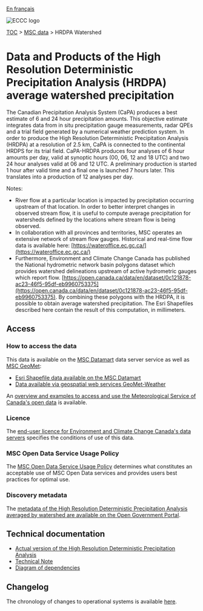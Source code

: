 [En français](readme_hrdpa-watershed_fr.md)

![ECCC logo](../../img_eccc-logo.png)

[TOC](../../readme_en.md) > [MSC data](../readme_en.md) > HRDPA Watershed

# Data and Products of the High Resolution Deterministic Precipitation Analysis (HRDPA) average watershed precipitation

The Canadian Precipitation Analysis System (CaPA) produces a best estimate of 6 and 24 hour precipitation amounts. This objective estimate integrates data from in situ precipitation gauge measurements, radar QPEs and a trial field generated by a numerical weather prediction system. In order to produce the High Resolution Deterministic Precipitation Analysis (HRDPA) at a resolution of 2.5 km, CaPA is connected to the continental HRDPS for its trial field. CaPA-HRDPA produces four analyses of 6 hour amounts per day, valid at synoptic hours (00, 06, 12 and 18 UTC) and two 24 hour analyses valid at 06 and 12 UTC. A preliminary production is started 1 hour after valid time and a final one is launched 7 hours later. This translates into a production of 12 analyses per day.

Notes:

* River flow at a particular location is impacted by precipitation occurring upstream of that location. In order to better interpret changes in observed stream flow, it is useful to compute average precipitation for watersheds defined by the locations where stream flow is being observed.
* In collaboration with all provinces and territories, MSC operates an extensive network of stream flow gauges. Historical and real-time flow data is available here:
[https://wateroffice.ec.gc.ca/](https://wateroffice.ec.gc.ca/)
* Furthermore, Environment and Climate Change Canada has published the National hydrometric network basin polygons dataset which provides watershed delineations upstream of active hydrometric gauges which report flow. [https://open.canada.ca/data/en/dataset/0c121878-ac23-46f5-95df-eb9960753375](https://open.canada.ca/data/en/dataset/0c121878-ac23-46f5-95df-eb9960753375). By combining these polygons with the HRDPA, it is possible to obtain average watershed precipitation. The Esri Shapefiles described here contain the result of this computation, in millimeters.

## Access

### How to access the data

This data is available on the [MSC Datamart](../../msc-datamart/readme_en.md) data server service as well as [MSC GeoMet](../../msc-geomet/readme_en.md):

* [Esri Shapefile data available on the MSC Datamart](readme_hrdpa-watershed-datamart_en.md) 
* [Data available via geospatial web services GeoMet-Weather](../../msc-geomet/readme_en.md)


An [overview and examples to access and use the Meteorological Service of Canada's open data](../../usage/readme_en.md) is available.

### Licence

The [end-user licence for Environment and Climate Change Canada's data servers](../../licence/readme_en.md) specifies the conditions of use of this data.

### MSC Open Data Service Usage Policy

The [MSC Open Data Service Usage Policy](../../usage-policy/readme_en.md) determines what constitutes an acceptable use of MSC Open Data services and provides users best practices for optimal use.

### Discovery metadata

The [metadata of the High Resolution Deterministic Precipitation Analysis averaged by watershed are available on the Open Government Portal](https://open.canada.ca/data/en/dataset/c7c9d726-c48a-49e3-98ab-78a1ab87cda8).

## Technical documentation

* [Actual version of the High Resolution Deterministic Precipitation Analysis](https://collaboration.cmc.ec.gc.ca/cmc/cmoi/product_guide/docs/tech_specifications/tech_specifications_HRDPA_e.pdf)
* [Technical Note](https://collaboration.cmc.ec.gc.ca/cmc/cmoi/product_guide/docs/lib/technote_capa_hrdpa_e.pdf)
* [Diagram of dependencies](https://collaboration.cmc.ec.gc.ca/cmc/cmos/public_doc/msc-data/nwep-dependency-diagrams/system_HRDPA_en.svg)

## Changelog

The chronology of changes to operational systems is available [here](../nwp_hrdpa/changelog_hrdpa_en.md).
